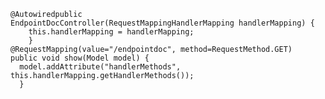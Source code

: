     @Autowiredpublic 
    EndpointDocController(RequestMappingHandlerMapping handlerMapping) {
        this.handlerMapping = handlerMapping;
        }
    @RequestMapping(value="/endpointdoc", method=RequestMethod.GET)
    public void show(Model model) {
      model.addAttribute("handlerMethods", this.handlerMapping.getHandlerMethods());
      }